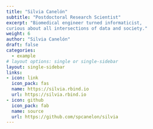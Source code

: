 ```yaml
---
title: "Silvia Canelón"
subtitle: "Postdoctoral Research Scientist"
excerpt: "Biomedical engineer turned informaticist,
curious about all intersections of data and society."
weight: 6
author: "Silvia Canelón"
draft: false
categories:
  - example
# layout options: single or single-sidebar
layout: single-sidebar
links:
- icon: link
  icon_pack: fas
  name: https://silvia.rbind.io
  url: https://silvia.rbind.io
- icon: github
  icon_pack: fab
  name: source
  url: https://github.com/spcanelon/silvia
---
```


